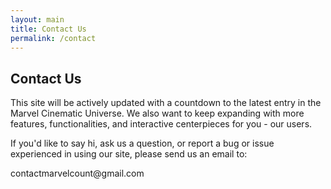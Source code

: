```yaml
---
layout: main
title: Contact Us
permalink: /contact
---
```


<h2 class = "page-name">
	Contact Us
</h2>

<div class = "static-body-content"> 
  <p>
    This site will be actively updated with a countdown to the latest entry in the
    Marvel Cinematic Universe. We also want to keep expanding with more features, functionalities, and interactive centerpieces for you - our users.
  </p>

  <p>
    If you'd like to say hi, ask us a question, or report a bug or issue experienced in using our site, please send us an email to:
  </p>

  <p class = "mail-to">contactmarvelcount@gmail.com</p>

</div>
